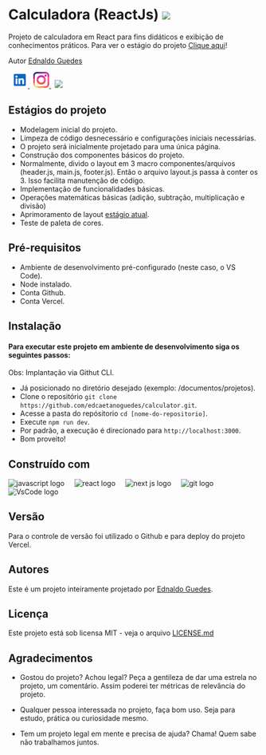 <h1>Calculadora (ReactJs) <img
    src="https://img.shields.io/static/v1?label=STATUS&message=EM%20CONSTRU%C3%87%C3%83O&color=GREEN&style=for-the-badge"
    width="200" /></h1>

<div class="production" align="left">
  <p>Projeto de calculadora em React para fins didáticos e exibição de conhecimentos práticos. Para ver o estágio do
    projeto <a href="https://reactjs-calculator.vercel.app/">Clique aqui</a>!</p>
</div>

<div class="author">
  <p>Autor <a href="https://github.com/edcaetanoguedes">Ednaldo Guedes</a>
  </p>
</div>

<div class="social" align="left">
  <img width="3px" alt="" />
  <a href="https://www.linkedin.com/in/ednaldocaetanoguedes">
    <img src="./public//icons/linkedin-svgrepo-com.svg" height="32px" alt="Linkedin" />
  </a>
  <img width="3px" alt="" />
  <a href="https://www.instagram.com/ednaldocaetanoguedes">
    <img src="./public/icons/instagram-svgrepo-com.svg" height="32px" alt="Instagram" />
  </a>
  <img width="3px" alt="" />
  <img src="https://visitor-badge.laobi.icu/badge?page_id=calculator" />
</div>

## Estágios do projeto

- Modelagem inicial do projeto.
- Limpeza de código desnecessário e configurações iniciais necessárias.
- O projeto será inicialmente projetado para uma única página.
- Construção dos componentes básicos do projeto.
- Normalmente, divido o layout em 3 macro componentes/arquivos (header.js, main.js, footer.js). Então o arquivo
layout.js passa à conter os 3. Isso facilita manutenção de código.
- Implementação de funcionalidades básicas.
- Operações matemáticas básicas (adição, subtração, multiplicação e divisão)
- Aprimoramento de layout [estágio atual]().
- Teste de paleta de cores.

## Pré-requisitos

- Ambiente de desenvolvimento pré-configurado (neste caso, o VS Code).
- Node instalado.
- Conta Github.
- Conta Vercel.

## Instalação

#### Para executar este projeto em ambiente de desenvolvimento siga os seguintes passos:

Obs: Implantação via Githut CLI.

- Já posicionado no diretório desejado (exemplo: /documentos/projetos).
- Clone o repositório `git clone https://github.com/edcaetanoguedes/calculator.git`.
- Acesse a pasta do repósitorio `cd [nome-do-repositorio]`.
- Execute `npm run dev`.
- Por padrão, a execução é direcionado para `http://localhost:3000`.
- Bom proveito!

## Construído com

<div class="languages" align="left">
  <img src="https://cdn.jsdelivr.net/gh/devicons/devicon/icons/javascript/javascript-original.svg" height="40"
    alt="javascript logo" />
  <img width="12" />
  <img src="https://cdn.jsdelivr.net/gh/devicons/devicon/icons/react/react-original-wordmark.svg" height="40"
    alt="react logo" />
  <img width="12" />
  <img src="https://cdn.jsdelivr.net/gh/devicons/devicon/icons/nextjs/nextjs-original.svg" height="40"
    alt="next js logo" />
  <img width="12" />
  <img src="https://cdn.jsdelivr.net/gh/devicons/devicon/icons/git/git-original.svg" height="40" alt="git logo" />
  <img width="12" />
  <img src="https://cdn.jsdelivr.net/gh/devicons/devicon/icons/vscode/vscode-original.svg" height="40"
    alt="VsCode logo" />
</div>

## Versão

Para o controle de versão foi utilizado o Github e para deploy do projeto Vercel.

## Autores

Este é um projeto inteiramente projetado por [Ednaldo Guedes](https://github.com/edcaetanoguedes).

## Licença

Este projeto está sob licensa MIT - veja o arquivo [LICENSE.md](https://github.com/edcaetanoguedes/calculator/license)

## Agradecimentos

- Gostou do projeto? Achou legal? Peça a gentileza de dar uma estrela no projeto, um comentário. Assim poderei ter
métricas de relevância do projeto.

- Qualquer pessoa interessada no projeto, faça bom uso. Seja para estudo, prática ou curiosidade mesmo.

- Tem um projeto legal em mente e precisa de ajuda? Chama! Quem sabe não trabalhamos juntos.